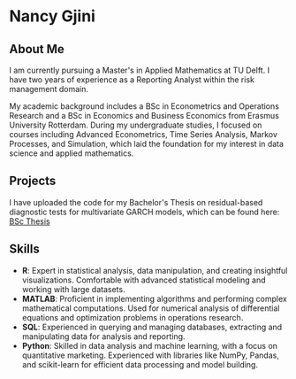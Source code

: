 # Nancy Gjini

## About Me
I am currently pursuing a Master's in Applied Mathematics at TU Delft. I have two years of experience as a Reporting Analyst within the risk management domain.

My academic background includes a BSc in Econometrics and Operations Research and a BSc in Economics and Business Economics from Erasmus University Rotterdam. During my undergraduate studies, I focused on courses including Advanced Econometrics, Time Series Analysis, Markov Processes, and Simulation, which laid the foundation for my interest in data science and applied mathematics.

## Projects
I have uploaded the code for my Bachelor's Thesis on residual-based diagnostic tests for multivariate GARCH models, which can be found here: [BSc Thesis](https://github.com/nancygjini/BSc-Thesis)

## Skills
- **R**: Expert in statistical analysis, data manipulation, and creating insightful visualizations. Comfortable with advanced statistical modeling and working with large datasets.
- **MATLAB**: Proficient in implementing algorithms and performing complex mathematical computations. Used for numerical analysis of differential equations and optimization problems in operations research.
- **SQL**: Experienced in querying and managing databases, extracting and manipulating data for analysis and reporting.
- **Python**: Skilled in data analysis and machine learning, with a focus on quantitative marketing. Experienced with libraries like NumPy, Pandas, and scikit-learn for efficient data processing and model building.
